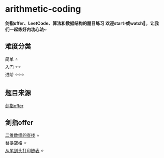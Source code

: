 # arithmetic-coding
**剑指offer、LeetCode、算法和数据结构的题目练习**
**欢迎star✨或watch👀，让我们一起练好内功心法~**

## 难度分类
简单 ⭐️ \
入门 ⭐️⭐️ \
进阶 ⭐️⭐️⭐️

## 题目来源
[剑指offer](https://github.com/superNos/arithmetic-coding/tree/master/%E5%89%91%E6%8C%87offer)
## 剑指offer

[二维数组的查找](https://github.com/superNos/arithmetic-coding/blob/master/%E5%89%91%E6%8C%87offer/%E4%BA%8C%E7%BB%B4%E6%95%B0%E7%BB%84%E7%9A%84%E6%9F%A5%E6%89%BE.md) ⭐️\
[替换空格](https://github.com/superNos/arithmetic-coding/blob/master/%E5%89%91%E6%8C%87offer/%E6%9B%BF%E6%8D%A2%E7%A9%BA%E6%A0%BC.md) ️️⭐️\
[从尾到头打印链表](https://github.com/superNos/arithmetic-coding/blob/master/%E5%89%91%E6%8C%87offer/%E4%BB%8E%E5%B0%BE%E5%88%B0%E5%A4%B4%E6%89%93%E5%8D%B0%E9%93%BE%E8%A1%A8.md) ⭐️